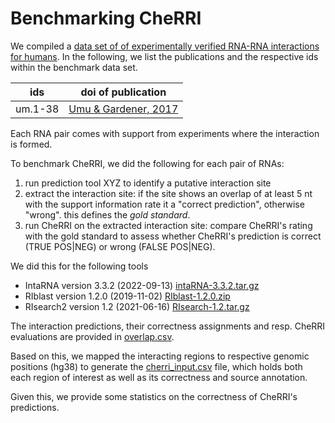 # Benchmarking CheRRI

We compiled a [data set of of experimentally verified RNA-RNA interactions for humans](benchmark-data.xlsx).
In the following, we list the publications and the respective ids within the benchmark data set.

| ids | doi of publication |
| --- | ---- |
| um.1-38 | [Umu & Gardener, 2017](https://doi.org/10.1093/bioinformatics/btw728) |

Each RNA pair comes with support from experiments where the interaction is formed.

To benchmark CheRRI, we did the following for each pair of RNAs:

1. run prediction tool XYZ to identify a putative interaction site
2. extract the interaction site: if the site shows an overlap of at least 5 nt with the support information rate it a "correct prediction", otherwise "wrong". this defines the *gold standard*.
3. run CheRRI on the extracted interaction site: compare CheRRI's rating with the gold standard to assess whether CheRRI's prediction is correct (TRUE POS|NEG) or wrong (FALSE POS|NEG).


We did this for the following tools

- IntaRNA version 3.3.2 (2022-09-13) [intaRNA-3.3.2.tar.gz](intaRNA-3.3.2.tar.gz)
- RIblast version 1.2.0 (2019-11-02) [RIblast-1.2.0.zip](RIblast-1.2.0.zip)
- RIsearch2 version 1.2 (2021-06-16) [RIsearch-1.2.tar.gz](RIsearch-1.2.tar.gz)

The interaction predictions, their correctness assignments and resp. CheRRI evaluations are provided in [overlap.csv](overlap.csv).

Based on this, we mapped the interacting regions to respective genomic positions (hg38) to generate the [cherri_input.csv](cherri_input.csv) file, which holds both each region of interest as well as its correctness and source annotation.

Given this, we provide some statistics on the correctness of CheRRI's predictions.
